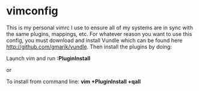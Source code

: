 vimconfig
=========

This is my personal vimrc I use to ensure all of my systems are in sync with the same plugins, mappings, etc. For whatever reason you want to use this config, you must download and install Vundle which can be found here http://github.com/gmarik/vundle. Then install the plugins by doing:

Launch vim and run **:PluginInstall**

or

To install from command line: **vim +PluginInstall +qall**


